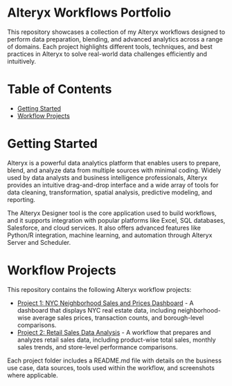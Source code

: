 # Alteryx Workflows Portfolio
This repository showcases a collection of my Alteryx workflows designed to perform data preparation, blending, and advanced analytics across a range of domains. Each project highlights different tools, techniques, and best practices in Alteryx to solve real-world data challenges efficiently and intuitively.

# Table of Contents
- [Getting Started](#getting-started)
- [Workflow Projects](#workflow-projects)

# Getting Started
Alteryx is a powerful data analytics platform that enables users to prepare, blend, and analyze data from multiple sources with minimal coding. Widely used by data analysts and business intelligence professionals, Alteryx provides an intuitive drag-and-drop interface and a wide array of tools for data cleaning, transformation, spatial analysis, predictive modeling, and reporting.

The Alteryx Designer tool is the core application used to build workflows, and it supports integration with popular platforms like Excel, SQL databases, Salesforce, and cloud services. It also offers advanced features like Python/R integration, machine learning, and automation through Alteryx Server and Scheduler.

# Workflow Projects
This repository contains the following Alteryx workflow projects:
- [Project 1: NYC Neighborhood Sales and Prices Dashboard](https://github.com/Busted546/Alteryx_Workflows/tree/main/Project%201%3A%20NYC%20Neighborhood%20Sales%20and%20Prices%20Dashboard) - A dashboard that displays NYC real estate data, including neighborhood-wise average sales prices, transaction counts, and borough-level comparisons.
- [Project 2: Retail Sales Data Analysis](https://github.com/Busted546/Alteryx_Workflows/tree/main/Project%202%3A%20%20Retail%20Sales%20Data%20Analysis) - A workflow that prepares and analyzes retail sales data, including product-wise total sales, monthly sales trends, and store-level performance comparisons.

Each project folder includes a README.md file with details on the business use case, data sources, tools used within the workflow, and screenshots where applicable.


